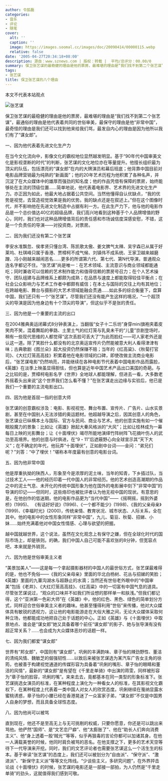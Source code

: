 ```yaml
---
author: 令狐磊
categories:
- 音乐
- 评论
- 随笔
cover:
  alt: ''
  caption: ''
  image: https://images.soomal.cc/images/doc/20090414/00000115.webp
  relative: false
date: '2005-04-27T20:34:18+08:00'
description: 源自：www.sznews.com | 版权：转载 |  平均/总评分：00.00/0
summary: 保卫张艺谋的最稳健的理由是他的票房，最难堪的理由是“我们找不到第二个张艺谋”，最通俗的理由是他代表着共同的世俗审美，最保守的理由是他“非常中国”，最奇怪的理由是我们还可以找到他来给我们骂，最发自内心的理由是因为他所以我们有了“谋女郎”。
tags:
- 张艺谋
title: 保卫张艺谋的八个理由
---
```


本文不代表本站观点

![张艺谋](https://images.soomal.cc/images/doc/20090414/00000115.webp)



保卫张艺谋的最稳健的理由是他的票房，最难堪的理由是“我们找不到第二个张艺谋”，最通俗的理由是他代表着共同的世俗审美，最保守的理由是他“非常中国”，最奇怪的理由是我们还可以找到他来给我们骂，最发自内心的理由是因为他所以我们有了“谋女郎”。

一、因为他代表着先进文化生产力

在当今文化流向中，影像文化的霸权地位显然越发明显。基于“90年代中国审美文化是影视垄断的时代”的判断，张艺谋的文化地位亦在等量提升。他擅长组织最为顶尖的队伍，包括漂亮的“谋女郎”在内的大牌演员和幕后班底；他背靠中国目前对电影品牌营销最为纯熟的“新画面”；他的20年艺术历程为他积累了各种名声，并沉淀了在大众媒体中的雄厚而强劲的知名度；他的作品凭借有保障的票房，始终能够处在主流的顶级位置……简单地说，他代表着电影界、艺术界的先进文化生产力。亦正因为如此，他最大地占据着公共空间。当然他懂得自认优缺点，“我的优势是视觉，去营造视觉效果是我的优势。我的缺点还是在叙述上。”但在这个图像时代，并不影响他在先进文化制造中占据有利一方。在此生产力下，他与他的电影作品是一个总价值达40亿的超级品牌，我们高兴地看到这种基于个人品牌增值的野心，同时，我们也对这种品牌增值背后的责任感和市场诚信度深感安慰，不错，这是一个负责任的导演――对投资商，对票房。

二、因为我们还没有第二个张艺谋

李安水准飘忽、侯孝贤只懂台湾、陈凯歌太傲、姜文脾气太辣、吴宇森已从属于好莱坞、杜琪峰只属于香港、贾樟柯不成气候、刘镇伟不成系统、王家卫越来越磨蹭、冯小刚越来越闹恶名……更多的所谓第六代、第七代、第N代导演，普通观众连名字都记不住。“张艺谋”尚是唯一：在艺术领域、主流意识与商业领域都能通吃；同时兼收可以信赖的艺术制作能力和值得信赖的票房号召力；在个人艺术操守、团队组建与品牌维系上都颇为成熟；在品质与速度上都能取得较佳平衡点；在社会公众影响力与艺术工作者中都颇有威信；在本土与国际的交往上均有其地位；在跨越电影、舞台与摄影的大艺术领域能融会贯通……如此多的综合衡量下，盘算中国，我们还只有一个“张艺谋”。尽管我们还没有能产生这样的境况，“一个超顶尖的导演是因为他身边有十个顶尖的导演”，但这似乎不是张的责任。

三、因为他是一个重要的主流的出口

在2004雅典奥运闭幕式8分钟表演上，当翻版“女子十二乐坊”身穿mini旗袍夹着皮笑肉不笑，混着舞蹈的拳路、土里土气的红灯笼与乳臭未干的“儿童”京剧登场时，稍有一些现代思维的人都觉得“这次丢脸可丢大了”为此而脸红――可人家老外还是认这一道。除了笑脸什么都没有的北京奥运宣传片仍然能被意大利人看得津津有味；古典歌剧《图兰朵》超大投资仍然保赚不赔；当年的《红高粱》、《秋菊打官司》、《大红灯笼高高挂》积累着他在电影领域的口碑，即使改做主流商业电影后，“张艺谋电影”仍然响亮，并能继续在各种电影节代表着中国电影作品而露脸，《英雄》在淡季上映虽显得胆怯，但也算是近年中国艺术产品出口美国的奇葩。与之比较的是，贾樟柯电影名字《世界》全地球人都能理解，但进去一看，大多数老外摇着头出来说“这个世界我们怎么看不懂？”在张艺谋走出边缘与实验后，他已是我们一个重要的主流电影出口。

四、因为他是首屈一指的创意大师

张艺谋的创意霸权涉及：电影、影视视觉、舞台布置、宣传片、广告片、山水实景剧，甚至在中国别人无法涉猎的奥运题材。他超越导演之后，因其创意人的角色，张艺谋业已纵横本土与国际、官方与民间、商业与艺术。他的创意实施有如一个催眠般魔力的景象：比如让《英雄》掀起大秦风格派的“大风”；比如让桂林成为一幕每日上映的光影舞台；让《十面埋伏》竭尽所能地演绎竹阵树阵飞花摘叶伤人的武功至高境界。他的创意与时俱进，在“9・11”后遮蔽野心向全球宣示其“天下大义”；在不确定的年代，他玩弄“十面埋伏”，正如剧中台词――金问：“弟兄们呢？”刘答：“中了埋伏！”堪称本年度最有创意的电影台词。

五、因为他非常中国

他是厚重执拗的陕西人，形象至今是浓厚的泥土味，当年的知青，下乡插过队，当过技术工人――他的经历印着一代中国人的非常经历。他的艺术创造高潮期的作品之中的泥土气息、未开化的传统中国形象为他在国外的电影展中刻下“非常中国”的导演的印记――但同时，这些烙印也被批评者认为他无视中国的现状。有意思的是，在他创作的低迷期，他的电影作品更为“当代中国”――《摇啊摇，摇到外婆桥》(1995)、 《有话好好说》(1996)、《一个都不能少》(1998)、《我的父亲母亲》(1999)、《幸福时光》(2000)，传统亲情、教育状况、城市状态、人际关系，全在其中。他的电影中的女性形象同样“非常中国”，九儿、菊豆、秋菊、招娣、小妹……始终充满着他对中国女性情感、心理与欲望的把握。

越中国就越世界，这个说法，虽然在文化观念上有保守之嫌，但在全球化时代的国际市场上，却是铁则。的确，我们中国人自己可能不喜欢张的8分钟，但宽容点吧，本来就是外销货。

六、因为他是世俗审美主义者

“美景加美人”――这是每一个拿起摄影器材的中国人的最世俗方式，张艺谋最难得的是，他也不免俗――《我的父亲母亲》里面的华北白杨树、花丛与招娣的笑脸；《英雄》里面的九寨沟湖水与超静止的水滴；当然还有世俗老外眼中的“中国审美”包括《老井》、《大红灯笼高高挂》、《红高粱》中的一切富有中国气息的道具。尽管张艺谋说过，“观众的口味并不如我们所设想的那样单一和肤浅。”但我们都记得，这个“亚洲第一色彩大师”在《英雄》中，他的红色、黑色、绿色的简单划分方式，同样迎合世俗审美主义者的趣味。他甚至懂得利用“世俗”来传播，他对大众媒体具有敏锐的透视力，这让他的电影能游走在大俗大雅之间，无论大众媒体采取何种立场，他都能成功地把自己处于话题的中心。正如《英雄》与《十面埋伏》中取景地点、谁会是“谋女郎”她又具备着哪个前任“谋女郎”的影子、她与张导演有没有超正常关系？……也会成为大众媒体恶炒的话题一样。

七、因为我们都爱“谋女郎”

世界有“邦女郎”，中国则有“谋女郎”。巩俐的丰满韵味、章子怡的辣劲野性、董洁的清纯风情、魏敏芝的倔强韧性……以致后来被张艺谋选为某汽车广告女主角的徐筠，也被善于构建视觉通道的传媒形容为具备着“巩俐的嘴形、章子怡的眼睛和董洁的风情”，最新的“谋女郎”是有望在《千里走单骑》中出演的蒋雯，同样被形容为“章子怡的脸容，巩俐的嘴”。来来去去，竟都基本在同一类型的形象标准下。张艺谋挑选女演员的标准，在某种程度上演化为一种看女人的标准，在其影视文化霸权下，在某种程度上代表着一类中国人对女人的欣赏态度。巩俐继续在戛纳显露水蜜桃诱惑，章子怡的小腰已经在香港晃迷了一众富家子弟，“谋女郎”不仅是中国男人自身的梦想，而且具备全球性态度。

八、因为他尚可以被骂

直到现在，他还不是至高无上与无可挑剔的权威，只要你愿意，你还是可以跳出来骂他。他俨然“国师”、是“文艺恋尸癖”、他“太膨胀了”、他在“助长人们奔向消费主义”、他“身上透着一股‘贼光’”等等，似乎再狠毒的言论你都可以加诸其身。在他一人满载美誉的时候，他同时肩负被骂的恶名。在他支撑之下，更多的艺术天空等待下一代导演来开挖。同时，我们的文艺评论者也需要张艺谋这么一个活生生的标本。基于审读“张艺谋”的态度上，我们还可以被划分为“自由派”、“保守派”、“激进派”、“新保守主义派”等等文化阵线。“少谈些主义，多研究问题”，在外界抨击论战《十面埋伏》的时候，张艺谋的电影还是一部接一部拍，为人仍然是“千里走单骑”的劲头，这就值得我们感到可敬。